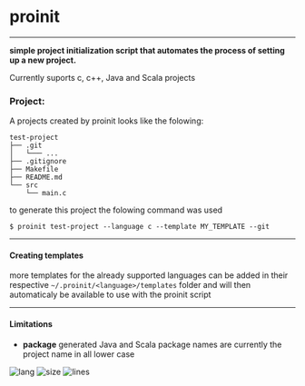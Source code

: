 # proinit
---
**simple project initialization script that automates the process of setting up a new project.**

Currently suports c, c++, Java and Scala projects

### Project:

A projects created by proinit looks like the folowing:
```shell
test-project
├── .git
│   └─── ...
├── .gitignore
├── Makefile
├── README.md
└── src
    └── main.c
```
to generate this project the folowing command was used
```shell
$ proinit test-project --language c --template MY_TEMPLATE --git
```
---
#### Creating templates
more templates for the already supported languages can be added in their respective  `~/.proinit/<language>/templates` folder and will then automaticaly be available to use with the proinit script

---

#### Limitations

 - **package** generated Java and Scala package names are currently the project name in all lower case

<img alt="lang" src="https://img.shields.io/github/languages/top/bjorneek/proinit"/>
<img alt="size" src="https://img.shields.io/github/repo-size/bjorneek/proinit"/>
<img alt="lines" src="https://img.shields.io/tokei/lines/github/bjorneek/proinit"/>
